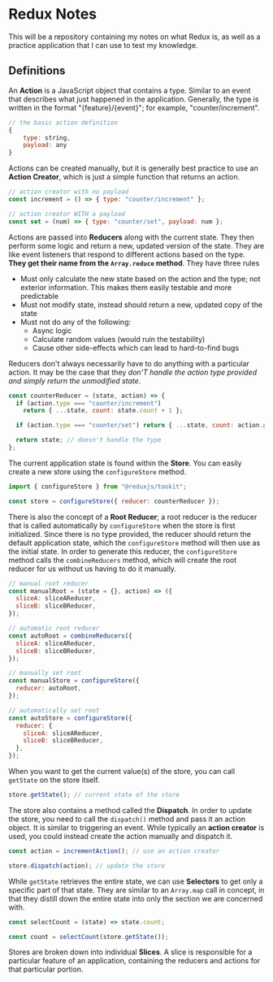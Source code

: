 # Redux Notes

This will be a repository containing my notes on what Redux is, as well as a practice application that I can use to test my knowledge.

## Definitions

An **Action** is a JavaScript object that contains a type. Similar to an event that describes what just happened in the application. Generally, the type is written in the format "{feature}/{event}"; for example, "counter/increment".

```js
// the basic action definition
{
    type: string,
    payload: any
}
```

Actions can be created manually, but it is generally best practice to use an **Action Creator**, which is just a simple function that returns an action.

```js
// action creator with no payload
const increment = () => { type: "counter/increment" };

// action creator WITH a payload
const set = (num) => { type: "counter/set", payload: num };
```

Actions are passed into **Reducers** along with the current state. They then perform some logic and return a new, updated version of the state. They are like event listeners that respond to different actions based on the type. **They get their name from the `Array.reduce` method**. They have three rules

- Must only calculate the new state based on the action and the type; not exterior information. This makes them easily testable and more predictable
- Must not modify state, instead should return a new, updated copy of the state
- Must not do any of the following:
  - Async logic
  - Calculate random values (would ruin the testability)
  - Cause other side-effects which can lead to hard-to-find bugs

Reducers don't always necessarily have to do anything with a particular action. It may be the case that they _don'T handle the action type provided and simply return the unmodified state_.

```js
const counterReducer = (state, action) => {
  if (action.type === "counter/increment")
    return { ...state, count: state.count + 1 };

  if (action.type === "counter/set") return { ...state, count: action.payload };

  return state; // doesn't handle the type
};
```

The current application state is found within the **Store**. You can easily create a new store using the `configureStore` method.

```js
import { configureStore } from "@reduxjs/tookit";

const store = configureStore({ reducer: counterReducer });
```

There is also the concept of a **Root Reducer**; a root reducer is the reducer that is called automatically by `configureStore` when the store is first initialized. Since there is no type provided, the reducer should return the default application state, which the `configureStore` method will then use as the initial state. In order to generate this reducer, the `configureStore` method calls the `combineReducers` method, which will create the root reducer for us without us having to do it manually.

```js
// manual root reducer
const manualRoot = (state = {}, action) => ({
  sliceA: sliceAReducer,
  sliceB: sliceBReducer,
});

// automatic root reducer
const autoRoot = combineReducers({
  sliceA: sliceAReducer,
  sliceB: sliceBReducer,
});

// manually set root
const manualStore = configureStore({
  reducer: autoRoot,
});

// automatically set root
const autoStore = configureStore({
  reducer: {
    sliceA: sliceAReducer,
    sliceB: sliceBReducer,
  },
});
```

When you want to get the current value(s) of the store, you can call `getState` on the store itself.

```js
store.getState(); // current state of the store
```

The store also contains a method called the **Dispatch**. In order to update the store, you need to call the `dispatch()` method and pass it an action object. It is similar to triggering an event. While typically an **action creator** is used, you could instead create the action manually and dispatch it.

```js
const action = incrementAction(); // use an action creator

store.dispatch(action); // update the store
```

While `getState` retrieves the entire state, we can use **Selectors** to get only a specific part of that state. They are similar to an `Array.map` call in concept, in that they distill down the entire state into only the section we are concerned with.

```js
const selectCount = (state) => state.count;

const count = selectCount(store.getState());
```

Stores are broken down into individual **Slices**. A slice is responsible for a particular feature of an application, containing the reducers and actions for that particular portion.
